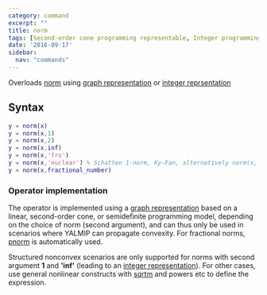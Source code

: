 ```yaml
---
category: command
excerpt: ""
title: norm
tags: [Second-order cone programming representable, Integer programming representable, Semidefinite programming representable]
date: '2016-09-17'
sidebar:
  nav: "commands"
---
```


Overloads [norm](/command/norm) using [graph representation](/tutorial/nonlinearoperatorsgraphs) or [integer reprsentation](/tutorial/nonlinearoperatorsmixedinteger)

## Syntax

````matlab
y = norm(x)
y = norm(x,1)
y = norm(x,2)
y = norm(x,inf)
y = norm(x,'fro')
y = norm(x,'nuclear') % Schatten 1-norm, Ky-Fan, alternatively norm(x,'*')
y = norm(x,fractional_number)
````

### Operator implementation

The operator is implemented using a [graph representation](/tutorial/nonlinearoperatorsgraphs) based on a linear, second-order cone, or semidefinite programming model, depending on the choice of norm (second argument), and can thus only be used in scenarios where YALMIP can propagate convexity. For fractional norms, [pnorm](/command/pnorm) is automatically used.

Structured nonconvex scenarios are only supported for norms with second argument **1** and **'inf'** (leading to an [integer representation](/tutorial/nonlinearoperatorsmixedinteger)). For other cases, use general nonlinear constructs with [sqrtm](/command/sqrtm) and powers etc to define the expression.
